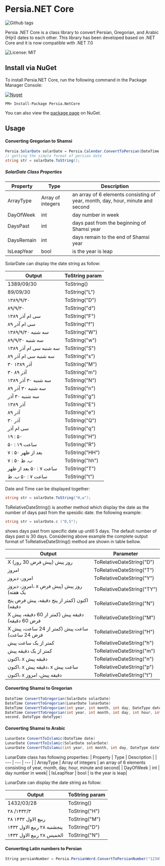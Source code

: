 # Persia.NET Core

![Github tags](https://github.com/shahabfar/Persia-.NET-Core/workflows/.NET%20Core%20Build/badge.svg)

Persia .NET Core is a class library to convert Persian, Gregorian, and Arabic (Hijri) dates to each other. This library has been developed based on .NET Core and it is now compatible with .NET 7.0

![License: MIT](https://img.shields.io/badge/License-MIT-yellow.svg)

## Install via NuGet

To install Persia.NET Core, run the following command in the Package Manager Console:

[![Nuget](https://img.shields.io/nuget/v/Persia.NetCore)](https://github.com/shahabfar/Persia-.NET-Core)

```
PM> Install-Package Persia.NetCore
```

You can also view the [package page](https://www.nuget.org/packages/Persia.NetCore/) on NuGet.


## Usage

#### Converting Gregorian to Shamsi

``` C#
Persia.SolarDate solarDate = Persia.Calendar.ConvertToPersian(DateTime.Now);
// getting the simple format of persian date
string str = solarDate.ToString();
```
##### SolarDate Class Properties
| Property | Type | Description |
| --- | --- | --- |
| ArrayType | Array of integers | an array of 6 elements consisting of year, month, day, hour, minute and second|
| DayOfWeek | int | day number in week|
| DaysPast  | int | days past from the beginning of Shamsi year|
| DaysRemain | int | days remain to the end of Shamsi year|
| IsLeapYear | bool | is the year is leap|


SolarDate can display the date string as follow:

| Output | ToString param |
| --- | --- |
| 1389/09/30 | ToString() |
| 89/09/30 | ToString("L") | 
| ۱۳۸۹/۹/۳۰  | ToString("D") |
| ۸۹/۹/۳۰ | ToString("d") |
| سی ام  آذر ۱۳۸۹ | ToString("F") |
| سی ام  آذر ۸۹ | ToString("f") |
| سه شنبه  ۱۳۸۹/۹/۳۰ | ToString("W") |
| سه شنبه  ۸۹/۹/۳۰ | ToString("w") |
| سه شنبه  سی ام  آذر ۱۳۸۹ | ToString("S") |
| سه شنبه  سی ام  آذر ۸۹ | ToString("s") |
| ۳۰ آذر ۱۳۸۹ | ToString("M") |
| ۳۰ آذر ۸۹ | ToString("m") |
| سه شنبه  ۳۰ آذر ۱۳۸۹ | ToString("N") |
| سه شنبه  ۳۰ آذر ۸۹ | ToString("n") |
| سه شنبه  ۳۰ آذر | ToString("g") |
| آذر ۱۳۸۹ | ToString("E") |
| آذر ۸۹ | ToString("e") |
| ۳۰ آذر | ToString("Q") |
|سی ام  آذر | ToString("q") |
|  ۱۹ : ۵۰ | ToString("H") |
|ساعت   ۱۹ : ۵۰ | ToString("R") |
| ۷ : ۵۰ بعد از ظهر | ToString("HH") |
|   ۷ : ۵۰  ب. ظ | ToString("hh") |
| ساعت   ۷ : ۵۰ بعد از ظهر | ToString("T") |
| ساعت   ۷ : ۵۰ ب. ظ | ToString("t") |

Date and Time can be displayed together:

``` C#
string str = solarDate.ToString("H,w");
```
ToRelativeDateString() is another method which display the date as the number of days past from the spesidic date. the following example:

``` C#
string str = solarDate.c ("D,5");
```
shows days past from specific date up untill 5 days. The default number of days past is 30 days.
Considering above example the complete output format of ToRelativeDateString() method are shown in table bellow.

| Output | Parameter |
| --- | --- |
| X روز پیش (پیش فرض 30 روز) | ToRelativeDateString("D") |
|  امروز| ToRelativeDateString("T") | 
| امروز، دیروز | ToRelativeDateString("Y") | 
| امروز، دیروز، x  روز پیش (پیش فرض یک هفته) | ToRelativeDateString("TY") | 
| اکنون (کمتر از پنج دقیقه، پیش فرض پنج دقیقه) | ToRelativeDateString("N") | 
| X دقیقه پیش (کمتر از 60 دقیقه، پیش فرض 60 دقیقه) | ToRelativeDateString("M") | 
|X  ساعت پیش (کمتر از 24 ساعت، پیش فرض 24 ساعت)  | ToRelativeDateString("H") | 
| کمتر از یک ساعت پیش | ToRelativeDateString("h") | 
| کمتر از یک دقیقه پیش | ToRelativeDateString("m") | 
| اکنون، x دقیقه پیش | ToRelativeDateString("n") | 
|اکنون، x دقیقه پیش، x ساعت پیش  | ToRelativeDateString("p") | 
|اکنون، x دقیقه پیش، امروز  | ToRelativeDateString("t") | 


#### Converting Shamsi to Gregorian

``` C#
DateTime ConvertToGregorian(SolarDate solarDate)
DateTime ConvertToGregorian(LunarDate lunarDate)
DateTime ConvertToGregorian(int year, int month, int day, DateType dateType)
DateTime ConvertToGregorian(int year, int month, int day, int hour, int minute, int
second, DateType dateType)
```

#### Converting Shamsi to Arabic

``` C#
LunarDate ConvertToIslamic(DateTime date)
LunarDate ConvertToIslamic(SolarDate solarDate)
LunarDate ConvertToIslamic(int year, int month, int day, DateType dateType)
```
LunarDate class has following properties:
| Property | Type | Description |
| --- | --- | --- |
| ArrayType | Array of integers | an array of 6 elements consisting of year, month, day, hour, minute and second|
| DayOfWeek | int | day number in week|
| IsLeapYear | bool | is the year is leap|

LunarDate can display the date string as follow:

| Output | ToString param |
| --- | --- |
| 1432/03/28| ToString() |
| ۲۸ /۱۴۳۲/۳ | ToString("H") | 
| ۲۸ ربیع الاول ۱۴۳۲  | ToString("M") |
|پنجشنبه  ۲۸ ربیع الاول ۱۴۳۲ | ToString("D") |
|الخمیس  ۲۸ ربیع الاول ۱۴۳۲| ToString("N") |


#### Converting Latin numbers to Persian

``` C#
String persianNumber = Persia.PersianWord.ConvertToPersianNumber("12345");
```
